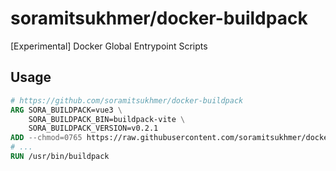 # soramitsukhmer/docker-buildpack
[Experimental] Docker Global Entrypoint Scripts

## Usage

```Dockerfile
# https://github.com/soramitsukhmer/docker-buildpack
ARG SORA_BUILDPACK=vue3 \
    SORA_BUILDPACK_BIN=buildpack-vite \
    SORA_BUILDPACK_VERSION=v0.2.1
ADD --chmod=0765 https://raw.githubusercontent.com/soramitsukhmer/docker-buildpack/${SORA_BUILDPACK_VERSION}/nodejs/${SORA_BUILDPACK}/${SORA_BUILDPACK_BIN} /usr/bin/buildpack
# ...
RUN /usr/bin/buildpack
```
